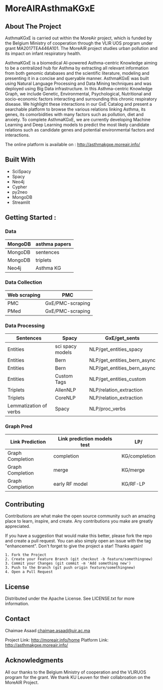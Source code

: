 # MoreAIRAsthmaKGxE


## About The Project 

AsthmaKGxE is carried out within the MoreAir project, which is funded by the Belgium Ministry of cooperation through the VLIR UOS program under grant MA2017TEA446A101. The MoreAIR project studies urban pollution and its impact on infant respiratory health. 

AsthmaKGxE is a biomedical AI-powered Asthma-centric Knowledge aiming to be a centralized hub for Asthma by extracting all relevant information from both genomic databases and the scientific literature, modeling and presenting it in a concise and queryable manner. AsthmaKGxE was built using Natural Language Processing and Data Mining techniques and was deployed using Big Data infrastructure. In this Asthma-centric Knowledge Graph, we include Genetic, Environmental, Psychological, Nutritional and socio-economic factors interacting and surrounding this chronic respiratory disease. We highlight these interactions in our GxE Catalog and present a searchable platform to browse the various relations linking Asthma, its genes, its comorbidities with many factors such as pollution, diet and anxiety. To complete AsthmaKGxE, we are currently developing Machine Learning and Deep Learning models to predict the most likely candidate relations such as candidate genes and potential environmental factors and interactions.

The online platform is available on : http://asthmakgxe.moreair.info/

## Built With 

- SciSpacy 
- Spacy
- Neo4j
- Cypher
- py2neo
- MongoDB
- Streamlit

## Getting Started :

### Data

| MongoDB | asthma papers |
| ----------- | ----------- |
| MongoDB | sentences |
| MongoDB | triplets | 
| Neo4j | Asthma KG |

### Data Collection 

| Web scraping | PMC |
| ----------- | ----------- |
| PMC | GxE/PMC-scraping |
| PMed | GxE/PMC-scraping | 

### Data Processing 

| Sentences | Spacy | GxE/get_sents | 
| ----------- | ----------- | ----------- |
| Entities | sci spacy models | NLP/get_entities_spacy |
| Entities | Bern | NLP/get_entities_bern_async |
| Entities | Bern | NLP/get_entities_bern_async |
| Entities | Custom Tags | NLP/get_entities_custom |
| Triplets | AllenNLP | NLP/relation_extraction |
| Triplets | CoreNLP | NLP/relation_extraction |
| Lemmatization of verbs | Spacy | NLP/proc_verbs |

### Graph Pred


| Link Prediction | Link prediction models test | LP/ | 
| ----------- | ----------- | ----------- |
| Graph Completion | completion | KG/completion |
| Graph Completion | merge | KG/merge |
| Graph Completion | early RF model | KG/RF-LP |



## Contributing 

Contributions are what make the open source community such an amazing place to learn, inspire, and create. Any contributions you make are greatly appreciated.

If you have a suggestion that would make this better, please fork the repo and create a pull request. You can also simply open an issue with the tag "enhancement". Don't forget to give the project a star! Thanks again!

    1. Fork the Project
    2. Create your Feature Branch (git checkout -b feature/somethingnew)
    3. Commit your Changes (git commit -m 'Add something new')
    3. Push to the Branch (git push origin feature/somethingnew)
    4. Open a Pull Request
    
## License

Distributed under the Apache License. See LICENSE.txt for more information.

## Contact

Chaimae Asaad chaimae.asaad@uir.ac.ma

Project Link: http://moreair.info/home
Platform Link: http://asthmakgxe.moreair.info/

## Acknowledgments

All our thanks to the Belgium Ministry of cooperation and the VLIRUOS program for the grant. 
We thank KU Leuven for their collabroation on the MoreAIR Project. 
